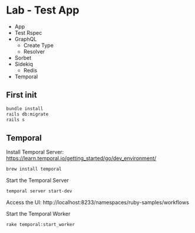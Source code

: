 # Lab - Test App

- App
- Test Rspec
- GraphQL
  - Create Type
  - Resolver
- Sorbet
- Sidekiq
  - Redis
- Temporal

## First init

```bash
bundle install
rails db:migrate
rails s
```

## Temporal

Install Temporal Server: https://learn.temporal.io/getting_started/go/dev_environment/

```bash
brew install temporal
```

Start the Temporal Server

```bash
temporal server start-dev
```

Access the UI: http://localhost:8233/namespaces/ruby-samples/workflows

Start the Temporal Worker

```bash
rake temporal:start_worker
```